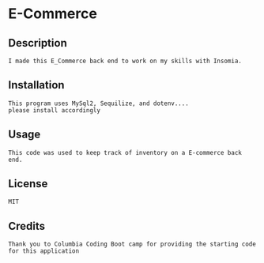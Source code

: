 # E-Commerce

## Description

    I made this E_Commerce back end to work on my skills with Insomia.

## Installation 

    This program uses MySql2, Sequilize, and dotenv....
    please install accordingly

## Usage

    This code was used to keep track of inventory on a E-commerce back end.

## License

    MIT

## Credits

    Thank you to Columbia Coding Boot camp for providing the starting code for this application